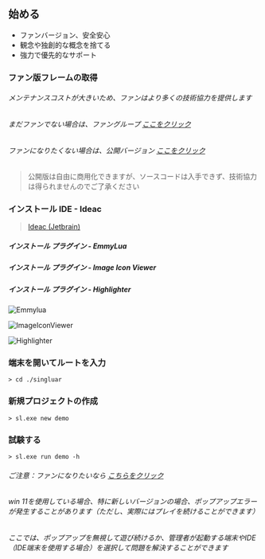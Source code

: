 ## 始める

* ファンバージョン、安全安心
* 観念や独創的な概念を捨てる
* 強力で優先的なサポート

### ファン版フレームの取得

###### メンテナンスコストが大きいため、ファンはより多くの技術協力を提供します

###### まだファンでない場合は、ファングループ <a target="_ blank" href="に参加してくださいhttps://afdian.net/a/hunzsig">ここをクリック</a>

###### ファンになりたくない場合は、公開バージョン <a target="_ blank" href="https://singluar.hunzsig.org">ここをクリック</a>

> 公開版は自由に商用化できますが、ソースコードは入手できず、技術協力は得られませんのでご了承ください

### インストール IDE - Ideac

> <a target="_blank" href="https://www.jetbrains.com/idea/download/#section=windows">Ideac (Jetbrain)</a>

##### インストール プラグイン - EmmyLua

##### インストール プラグイン - Image Icon Viewer

##### インストール プラグイン - Highlighter

![Emmylua](https://gitlab.com/h-document/singluar-fans/-/raw/main/assets/emmylua.png)

![ImageIconViewer](https://gitlab.com/h-document/singluar-fans/-/raw/main/assets/imageIconViewer.png)

![Highlighter](https://gitlab.com/h-document/singluar-fans/-/raw/main/assets/colorHighlighter.png)

### 端末を開いてルートを入力

```
> cd ./singluar
```

### 新規プロジェクトの作成

```
> sl.exe new demo
```

### 試験する

```
> sl.exe run demo -h
```

###### ご注意：ファンになりたいなら <a target="_blank" href="https://afdian.net/a/hunzsig">こちらをクリック</a>

###### win 11を使用している場合、特に新しいバージョンの場合、ポップアップエラーが発生することがあります（ただし、実際にはプレイを続けることができます）

###### ここでは、ポップアップを無視して遊び続けるか、管理者が起動する端末やIDE（IDE端末を使用する場合）を選択して問題を解決することができます
